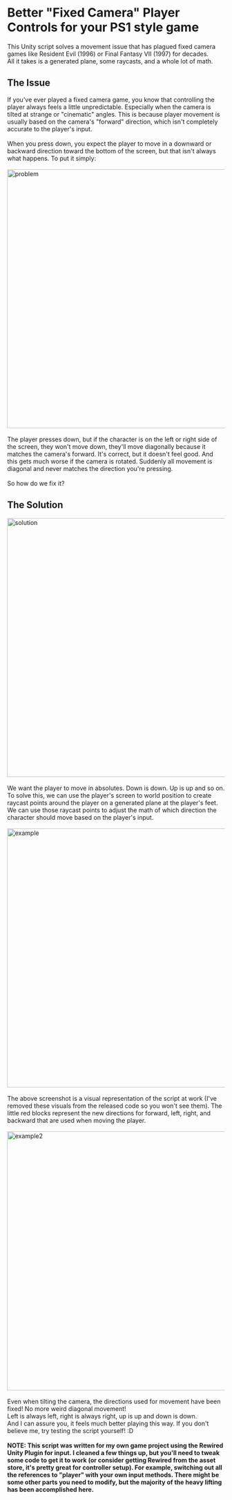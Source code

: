 # Better "Fixed Camera" Player Controls for your PS1 style game
This Unity script solves a movement issue that has plagued fixed camera games like Resident Evil (1996) or Final Fantasy VII (1997) for decades. 
<br>
All it takes is a generated plane, some raycasts, and a whole lot of math.
<br>
## The Issue
If you've ever played a fixed camera game, you know that controlling the player always feels a little unpredictable. Especially when the camera is tilted at strange or "cinematic" angles. This is because player movement is usually based on the camera's "forward" direction, which isn't completely accurate to the player's input.
<br>
<br>
When you press down, you expect the player to move in a downward or backward direction toward the bottom of the screen, but that isn't always what happens. To put it simply:
<br>
<br>
<img width="600" alt="problem" src="https://github.com/Braytendo/BetterFixedCameraControls/assets/10760359/7de3528a-b473-4e17-85da-b4b2623c14b5">
<br>
<br>
The player presses down, but if the character is on the left or right side of the screen, they won't move down, they'll move diagonally because it matches the camera's forward. It's correct, but it doesn't feel good. And this gets much worse if the camera is rotated. Suddenly all movement is diagonal and never matches the direction you're pressing.
<br>
<br>
So how do we fix it?
<br>
## The Solution
<img width="600" alt="solution" src="https://github.com/Braytendo/BetterFixedCameraControls/assets/10760359/184ff7b7-3cf7-4379-b48f-f2ffe42c0299">
<br>
<br>
We want the player to move in absolutes. Down is down. Up is up and so on. To solve this, we can use the player's screen to world position to create raycast points around the player on a generated plane at the player's feet. We can use those raycast points to adjust the math of which direction the character should move based on the player's input.
<br>
<br>
<img width="600" alt="example" src="https://github.com/Braytendo/BetterFixedCameraControls/assets/10760359/a2e96617-bee1-4406-8c82-d9ff14b89a62">
<br>
<br>
The above screenshot is a visual representation of the script at work (I've removed these visuals from the released code so you won't see them). The little red blocks represent the new directions for forward, left, right, and backward that are used when moving the player. 
<br>
<br>
<img width="600" alt="example2" src="https://github.com/Braytendo/BetterFixedCameraControls/assets/10760359/bca3cca4-21ca-47f1-a5f2-55d634477914">
<br>
<br>
Even when tilting the camera, the directions used for movement have been fixed! No more weird diagonal movement! 
<br>
Left is always left, right is always right, up is up and down is down.
<br>
And I can assure you, it feels much better playing this way. If you don't believe me, try testing the script yourself! :D
<br>
<br>
<b>NOTE: This script was written for my own game project using the Rewired Unity Plugin for input. I cleaned a few things up, but you'll need to tweak some code to get it to work (or consider getting Rewired from the asset store, it's pretty great for controller setup). For example, switching out all the references to "player" with your own input methods. There might be some other parts you need to modify, but the majority of the heavy lifting has been accomplished here.</b>

